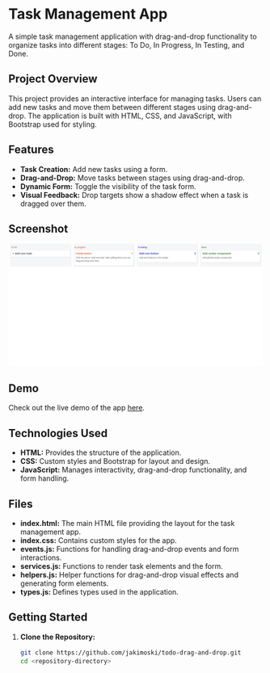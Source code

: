 # Task Management App

A simple task management application with drag-and-drop functionality to organize tasks into different stages: To Do, In Progress, In Testing, and Done.

## Project Overview

This project provides an interactive interface for managing tasks. Users can add new tasks and move them between different stages using drag-and-drop. The application is built with HTML, CSS, and JavaScript, with Bootstrap used for styling.

## Features

- **Task Creation:** Add new tasks using a form.
- **Drag-and-Drop:** Move tasks between stages using drag-and-drop.
- **Dynamic Form:** Toggle the visibility of the task form.
- **Visual Feedback:** Drop targets show a shadow effect when a task is dragged over them.

## Screenshot

![App Screenshot](./ToDo-app.jpg)

## Demo

Check out the live demo of the app [here](https://jakimoski.github.io/todo-drag-and-drop/).

## Technologies Used

- **HTML:** Provides the structure of the application.
- **CSS:** Custom styles and Bootstrap for layout and design.
- **JavaScript:** Manages interactivity, drag-and-drop functionality, and form handling.

## Files

- **index.html:** The main HTML file providing the layout for the task management app.
- **index.css:** Contains custom styles for the app.
- **events.js:** Functions for handling drag-and-drop events and form interactions.
- **services.js:** Functions to render task elements and the form.
- **helpers.js:** Helper functions for drag-and-drop visual effects and generating form elements.
- **types.js:** Defines types used in the application.

## Getting Started

1. **Clone the Repository:**

   ```bash
   git clone https://github.com/jakimoski/todo-drag-and-drop.git
   cd <repository-directory>
   ```
